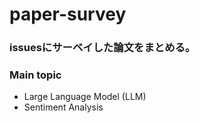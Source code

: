# paper-survey

### issuesにサーベイした論文をまとめる。

### Main topic
- Large Language Model (LLM)
- Sentiment Analysis
